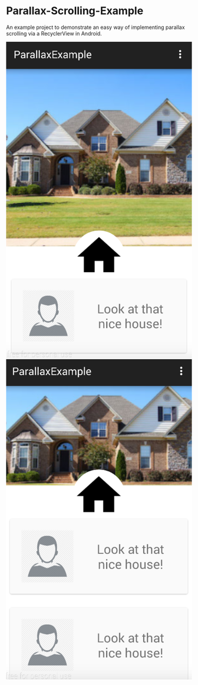 # Parallax-Scrolling-Example
An example project to demonstrate an easy way of implementing parallax scrolling via a RecyclerView in Android.

![Example 1](/image_1.png?raw=true "Example 1")
![Example 2](/image_2.png?raw=true "Example 2")
